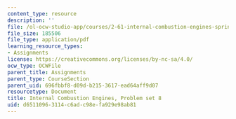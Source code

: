 ```yaml
---
content_type: resource
description: ''
file: /ol-ocw-studio-app/courses/2-61-internal-combustion-engines-spring-2017/d65110963114c6adc98efa929e98ab81_MIT2_61S17_ps8.pdf
file_size: 185506
file_type: application/pdf
learning_resource_types:
- Assignments
license: https://creativecommons.org/licenses/by-nc-sa/4.0/
ocw_type: OCWFile
parent_title: Assignments
parent_type: CourseSection
parent_uid: 696fbbf8-d09d-b215-3617-ead64aff9d07
resourcetype: Document
title: Internal Combustion Engines, Problem set 8
uid: d6511096-3114-c6ad-c98e-fa929e98ab81
---
```

